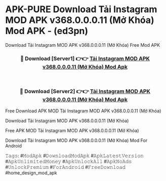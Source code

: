# APK-PURE Download Tải Instagram MOD APK v368.0.0.0.11 (Mở Khóa) Mod APK - (ed3pn)
Download Tải Instagram MOD APK v368.0.0.0.11 (Mở Khóa) Free Mod APK

<div align="center">
<h3>🔴 Download [Server1] 👉👉 <a href="https://apk-comot.site?title=Tải_Instagram_MOD_APK_v368.0.0.0.11_(Mở_Khóa)">Tải Instagram MOD APK v368.0.0.0.11 (Mở Khóa) Mod Apk</a></h3><br>

<h3>🔴 Download [Server2] 👉👉 <a href="https://apk-comot.site?title=Tải_Instagram_MOD_APK_v368.0.0.0.11_(Mở_Khóa)">Tải Instagram MOD APK v368.0.0.0.11 (Mở Khóa) Mod Apk</a></h3>
</div>


Free Download APK MOD Tải Instagram MOD APK v368.0.0.0.11 (Mở Khóa)

Download Tải Instagram MOD APK v368.0.0.0.11 (Mở Khóa) 

Free APK MOD Tải Instagram MOD APK v368.0.0.0.11 (Mở Khóa) 

Download Tải Instagram MOD APK v368.0.0.0.11 (Mở Khóa) Mod For Android

𝚃𝚊𝚐𝚜: #𝙼𝚘𝚍𝙰𝚙𝚔 #𝙳𝚘𝚠𝚗𝚕𝚘𝚊𝚍𝙼𝚘𝚍𝙰𝚙𝚔 #𝙰𝚙𝚔𝙻𝚊𝚝𝚎𝚜𝚝𝚅𝚎𝚛𝚜𝚒𝚘𝚗 #𝙰𝚙𝚔𝚄𝚗𝚕𝚒𝚖𝚒𝚝𝚎𝚍𝙼𝚘𝚗𝚎𝚢 #𝙰𝚙𝚔𝚄𝚗𝚕𝚘𝚌𝚔𝙰𝚕𝚕 #𝙰𝚙𝚔𝙽𝚘𝙰𝚍𝚜 #𝚄𝚗𝚕𝚘𝚌𝚔𝙿𝚛𝚎𝚖𝚒𝚞𝚖 #𝙵𝚘𝚛𝙰𝚗𝚍𝚛𝚘𝚒𝚍 #𝙵𝚛𝚎𝚎𝙳𝚘𝚠𝚗𝚕𝚘𝚊𝚍 #home_design_mod_apk